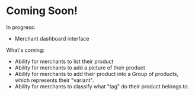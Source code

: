 # Coming Soon!

In progress:
- Merchant dashboard interface

What's coming:
- Ability for merchants to list their product
- Ability for merchants to add a picture of their product
- Ability for merchants to add their product into a Group of products, which represents their "variant".
- Ability for merchants to classify what "tag" do their product belongs to.

